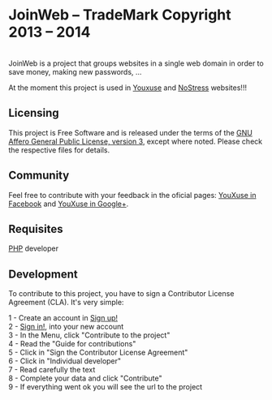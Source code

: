 # JoinWeb &ndash; TradeMark Copyright 2013 &ndash; 2014
<br>
JoinWeb is a project that groups websites in a single web domain in order to save money, making new passwords, ...

At the moment this project is used in [Youxuse](http://youxuse.com/youxuse/index.php) and [NoStress](http://youxuse.com/nostress/index.php) websites!!!
<br>
## Licensing

This project is Free Software and is released under the terms of the [GNU Affero General Public License, version 3](http://www.youxuse.com/license.php), except where noted. Please check the respective files for details.
<br>
## Community

Feel free to contribute with your feedback in the oficial pages: [YouXuse in Facebook](https://www.facebook.com/youxuse) and [YouXuse in Google+](https://plus.google.com/116778377892072300095).
<br>
## Requisites

[PHP](http://www.php.net/) developer
<br>
## Development

To contribute to this project, you have to sign a Contributor License Agreement (CLA).
It's very simple:

1 - Create an account in [Sign up!](http://youxuse.com/signup.php)
<br>
2 - [Sign in!](http://youxuse.com/signin.php), into your new account
<br>
3 - In the Menu, click "Contribute to the project"
<br>
4 - Read the "Guide for contributions"
<br>
5 - Click in "Sign the Contributor License Agreement"
<br>
6 - Click in "Individual developer"
<br>
7 - Read carefully the text
<br>
8 - Complete your data and click "Contribute"
<br>
9 - If everything went ok you will see the url to the project
<br>